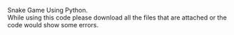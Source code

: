 Snake Game Using Python.                                                                                                                                                                                        
While using this code please download all the files that are attached or the code would show some errors.
